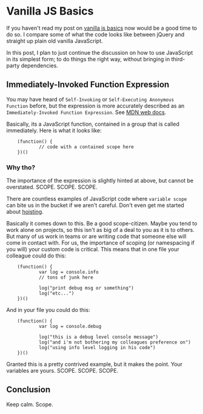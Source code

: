 # Vanilla JS Basics #

If you haven't read my post on [vanilla js basics](https://leviolson.com/posts/vanilla-js-basics) now would be a good time to do so.  I compare some of what the code looks like between jQuery and straight up plain old vanilla JavaScript.

In this post, I plan to just continue the discussion on how to use JavaScript in its simplest form; to do things the right way, without bringing in third-party dependencies.


## Immediately-Invoked Function Expression ##

You may have heard of `Self-Invoking` or `Self-Executing Anonymous Function` before, but the expression is more accurately described as an `Immediately-Invoked Function Expression`.  See [MDN web docs](https://developer.mozilla.org/en-US/docs/Glossary/IIFE).

Basically, its a JavaScript function, contained in a group that is called immediately.  Here is what it looks like:

        (function() {
                // code with a contained scope here
        })()

### Why tho? ###

The importance of the expression is slightly hinted at above, but cannot be overstated.  SCOPE. SCOPE. SCOPE.

There are countless examples of JavaScript code where `variable scope` can bite us in the bucket if we aren't careful. Don't even get me started about [hoisting](https://developer.mozilla.org/en-US/docs/Web/JavaScript/Reference/Statements/var#var_hoisting).

Basically it comes down to this.  Be a good scope-citizen.  Maybe you tend to work alone on projects, so this isn't as big of a deal to you as it is to others.  But many of us work in teams or are writing code that someone else will come in contact with.  For us, the importance of scoping (or namespacing if you will) your custom code is critical.  This means that in one file your colleague could do this:

        (function() {
                var log = console.info
                // tons of junk here

                log("print debug msg or something")
                log("etc...")
        })()

And in your file you could do this:

        (function() {
                var log = console.debug

                log("this is a debug level console message")
                log("and i'm not bothering my colleagues preference on")
                log("using info level logging in his code")
        })()

Granted this is a pretty contrived example, but it makes the point.  Your variables are yours.  SCOPE. SCOPE. SCOPE.

## Conclusion ##

Keep calm. Scope.